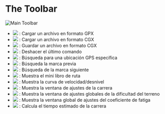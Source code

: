 # The Toolbar

![Main Toolbar](./images/Toolbar/CG40_Main_Toolbar.png)

* ![](./images/Toolbar/open_gpx.png) : Cargar un archivo en formato GPX
* ![](./images/Toolbar/open_cgx.png) : Cargar un archivo en formato CGX
* ![](./images/Toolbar/save_cgx.png) : Guardar un archivo en formato CGX
* ![](./images/Toolbar/undo.png) : Deshacer el último comando
* ![](./images/Toolbar/search.png) : Búsqueda para una ubicación GPS específica
* ![](./images/Toolbar/prev.png) : Búsqueda la marca previa
* ![](./images/Toolbar/next.png) : Búsqueda de la marca siguiente
* ![](./images/Toolbar/roadbook.png) : Muestra el mini libro de ruta
* ![](./images/Toolbar/chart_curve.png) : Muestra la curva de velocidad/desnivel
* ![](./images/Toolbar/setting.png) : Muestra la ventana de ajustes de la carrera
* ![](./images/Toolbar/fill_diff.png) : Muestra la ventana de ajustes globales de la dificultad del terreno
* ![](./images/Toolbar/fill_coeff.png) : Muestra la ventana global de ajustes del coeficiente de fatiga
* ![](./images/Toolbar/refresh.png) : Calcula el tiempo estimado de la carrera
